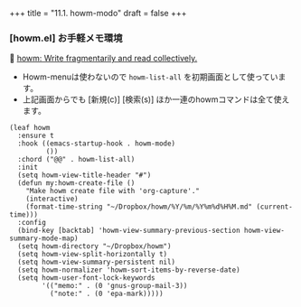 +++
title = "11.1. howm-modo"
draft = false
+++

### [howm.el] お手軽メモ環境
🔗 [howm: Write fragmentarily and read collectively.](https://howm.osdn.jp/) 

* Howm-menuは使わないので `howm-list-all` を初期画面として使っています。
* 上記画面からでも [新規(c)] [検索(s)] ほか一連のhowmコマンドは全て使えます。

```elisp
(leaf howm
  :ensure t
  :hook ((emacs-startup-hook . howm-mode)
         ())
  :chord ("@@" . howm-list-all)
  :init
  (setq howm-view-title-header "#")
  (defun my:howm-create-file ()
    "Make howm create file with 'org-capture'."
    (interactive)
    (format-time-string "~/Dropbox/howm/%Y/%m/%Y%m%d%H%M.md" (current-time)))
  :config
  (bind-key [backtab] 'howm-view-summary-previous-section howm-view-summary-mode-map)
  (setq howm-directory "~/Dropbox/howm")
  (setq howm-view-split-horizontally t)
  (setq howm-view-summary-persistent nil)
  (setq howm-normalizer 'howm-sort-items-by-reverse-date)
  (setq howm-user-font-lock-keywords
		'(("memo:" . (0 'gnus-group-mail-3))
		  ("note:" . (0 'epa-mark)))))
```
